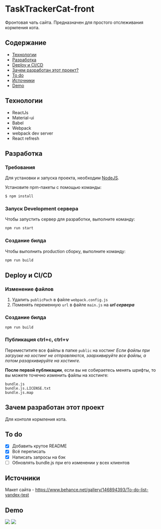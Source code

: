 # TaskTrackerCat-front

Фронтовая чать сайта. Предназначен для простого отслеживания кормления кота.

## Содержание
- [Технологии](#технологии)
- [Разработка](#разработка)
- [Deploy и CI/CD](#deploy-и-ci/cd)
- [Зачем разработан этот проект?](#зачем-разработан-этот-проект)
- [To do](#to-do)
- [Источники](#источники)
- [Demo](#demo)

## Технологии
- ReactJs
- Material-ui
- Babel
- Webpack
- webpack dev server
- React refresh

## Разработка

### Требования
Для установки и запуска проекта, необходим [NodeJS](https://nodejs.org/).

Установите npm-пакеты с помощью команды:
```sh
$ npm install 
```

### Запуск Development сервера
Чтобы запустить сервер для разработки, выполните команду:
```sh
npm run start
```

### Создание билда
Чтобы выполнить production сборку, выполните команду: 
```sh
npm run build
```

## Deploy и CI/CD
### Изменение файлов
1. Удалить `publicPach` в файле `webpack.config.js`
1. Поменять переменную `url` в файле `main.js` на _**url сервера**_

### Создание билда
```
npm run build
```
### Публикация ctrl+c, ctrl+v
Переместитите все файлы в папке `public` на хостинг
_Если файлы при загрузке на хостинг не отправляются, заархивируйте все файлы, а потом разархивируйте на хостинге._

**После первой публикации**, если вы не собираетесь менять шрифты, то вы можете точечно изменить файлы на хостинге:
```
bundle.js
bundle.js.LICENSE.txt
bundle.js.map
```

## Зачем разработан этот проект
Для контоля кормления кота.

## To do
- [x] Добавить крутое README
- [x] Всё переписать
- [x] Написать запросы на бэк
- [ ] Обновлять bundle.js при его изменении у всех клиентов

## Источники
Макет сайта -  https://www.behance.net/gallery/146894393/To-do-list-yandex-test

## Demo

![](https://github.com/Alexandrjob/TaskTrackerCat-front/blob/main/.github/assets/lobby.png?raw=true)
![](https://github.com/Alexandrjob/TaskTrackerCat-front/blob/main/.github/assets/mainpage.png?raw=true)
